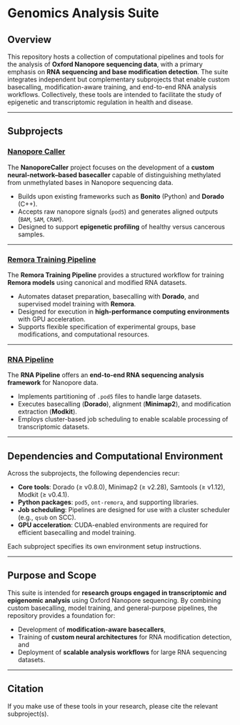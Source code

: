 # Genomics Analysis Suite

## Overview

This repository hosts a collection of computational pipelines and tools for the analysis of **Oxford Nanopore sequencing data**, with a primary emphasis on **RNA sequencing and base modification detection**. The suite integrates independent but complementary subprojects that enable custom basecalling, modification-aware training, and end-to-end RNA analysis workflows. Collectively, these tools are intended to facilitate the study of epigenetic and transcriptomic regulation in health and disease.

---

## Subprojects

### [Nanopore Caller](./nanopore_caller)

The **NanoporeCaller** project focuses on the development of a **custom neural-network–based basecaller** capable of distinguishing methylated from unmethylated bases in Nanopore sequencing data.

* Builds upon existing frameworks such as **Bonito** (Python) and **Dorado** (C++).
* Accepts raw nanopore signals (`pod5`) and generates aligned outputs (`BAM`, `SAM`, `CRAM`).
* Designed to support **epigenetic profiling** of healthy versus cancerous samples.

---

### [Remora Training Pipeline](./remora_training_pipeline)

The **Remora Training Pipeline** provides a structured workflow for training **Remora models** using canonical and modified RNA datasets.

* Automates dataset preparation, basecalling with **Dorado**, and supervised model training with **Remora**.
* Designed for execution in **high-performance computing environments** with GPU acceleration.
* Supports flexible specification of experimental groups, base modifications, and computational resources.

---

### [RNA Pipeline](./rna_pipeline)

The **RNA Pipeline** offers an **end-to-end RNA sequencing analysis framework** for Nanopore data.

* Implements partitioning of `.pod5` files to handle large datasets.
* Executes basecalling (**Dorado**), alignment (**Minimap2**), and modification extraction (**Modkit**).
* Employs cluster-based job scheduling to enable scalable processing of transcriptomic datasets.

---

## Dependencies and Computational Environment

Across the subprojects, the following dependencies recur:

* **Core tools**: Dorado (≥ v0.8.0), Minimap2 (≥ v2.28), Samtools (≥ v1.12), Modkit (≥ v0.4.1).
* **Python packages**: `pod5`, `ont-remora`, and supporting libraries.
* **Job scheduling**: Pipelines are designed for use with a cluster scheduler (e.g., `qsub` on SCC).
* **GPU acceleration**: CUDA-enabled environments are required for efficient basecalling and model training.

Each subproject specifies its own environment setup instructions.

---

## Purpose and Scope

This suite is intended for **research groups engaged in transcriptomic and epigenomic analysis** using Oxford Nanopore sequencing. By combining custom basecalling, model training, and general-purpose pipelines, the repository provides a foundation for:

* Development of **modification-aware basecallers**,
* Training of **custom neural architectures** for RNA modification detection, and
* Deployment of **scalable analysis workflows** for large RNA sequencing datasets.

---

## Citation

If you make use of these tools in your research, please cite the relevant subproject(s). 

